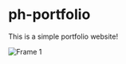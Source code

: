 # ph-portfolio
This is a simple portfolio website! 

![Frame 1](https://github.com/AbdullaAlHarun/ph-portfolio/assets/142358355/57f89337-c131-49cc-8001-95c6a5c70e30)
